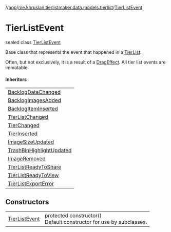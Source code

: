 //[app](../../../index.md)/[me.khruslan.tierlistmaker.data.models.tierlist](../index.md)/[TierListEvent](index.md)

# TierListEvent

sealed class [TierListEvent](index.md)

Base class that represents the event that happened in a [TierList](../-tier-list/index.md).

Often, but not exclusively, it is a result of a [DragEffect](../../me.khruslan.tierlistmaker.data.models.drag.effects/-drag-effect/index.md). All tier list events are immutable.

#### Inheritors

| |
|---|
| [BacklogDataChanged](../-backlog-data-changed/index.md) |
| [BacklogImagesAdded](../-backlog-images-added/index.md) |
| [BacklogItemInserted](../-backlog-item-inserted/index.md) |
| [TierListChanged](../-tier-list-changed/index.md) |
| [TierChanged](../-tier-changed/index.md) |
| [TierInserted](../-tier-inserted/index.md) |
| [ImageSizeUpdated](../-image-size-updated/index.md) |
| [TrashBinHighlightUpdated](../-trash-bin-highlight-updated/index.md) |
| [ImageRemoved](../-image-removed/index.md) |
| [TierListReadyToShare](../-tier-list-ready-to-share/index.md) |
| [TierListReadyToView](../-tier-list-ready-to-view/index.md) |
| [TierListExportError](../-tier-list-export-error/index.md) |

## Constructors

| | |
|---|---|
| [TierListEvent](-tier-list-event.md) | protected constructor()<br>Default constructor for use by subclasses. |
